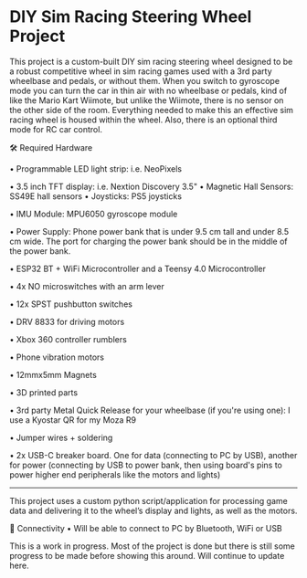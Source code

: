 # DIY Sim Racing Steering Wheel Project

This project is a custom-built DIY sim racing steering wheel designed to be a robust competitive wheel in sim racing games used with a 3rd party wheelbase and pedals, or without them. When you switch to gyroscope mode you can turn the car in thin air with no wheelbase or pedals, kind of like the Mario Kart Wiimote, but unlike the Wiimote, there is no sensor on the other side of the room. Everything needed to make this an effective sim racing wheel is housed within the wheel. Also, there is an optional third mode for RC car control. 


🛠️ Required Hardware

•	Programmable LED light strip: i.e. NeoPixels
 
•	3.5 inch TFT display: i.e. Nextion Discovery 3.5"
•	Magnetic Hall Sensors: SS49E hall sensors
•	Joysticks: PS5 joysticks

•	IMU Module: MPU6050 gyroscope module

•	Power Supply: Phone power bank that is under 9.5 cm tall and under 8.5 cm wide. The port for charging the power bank should be in the middle of the power bank.

•	ESP32 BT + WiFi Microcontroller and a Teensy 4.0 Microcontroller

• 4x NO microswitches with an arm lever 

• 12x SPST pushbutton switches

• DRV 8833 for driving motors

• Xbox 360 controller rumblers

• Phone vibration motors

• 12mmx5mm Magnets

• 3D printed parts

• 3rd party Metal Quick Release for your wheelbase (if you're using one): I use a Kyostar QR for my Moza R9

• Jumper wires + soldering

• 2x USB-C breaker board. One for data (connecting to PC by USB), another for power (connecting by USB to power bank, then using board's pins to power higher end peripherals like the motors and lights)

-------------------------------------------------------------------------------------------------------------------------------------------------------------------------------------

This project uses a custom python script/application for processing game data and delivering it to the wheel’s display and lights, as well as the motors. 

📡 Connectivity
	•	Will be able to connect to PC by Bluetooth, WiFi or USB

This is a work in progress. Most of the project is done but there is still some progress to be made before showing this around. Will continue to update here. 
